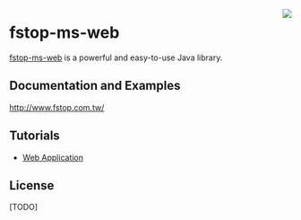 [<img src="http://h2opm.eastasia.cloudapp.azure.com:81/SiteImgHandler.ashx?k=2087194807&t=L" align="right" />](http://www.fstop.com.tw/)

fstop-ms-web 
=============

[fstop-ms-web](http://www.fstop.com.tw/) is a powerful and easy-to-use Java library.

Documentation and Examples
--------------------------
http://www.fstop.com.tw/

Tutorials
---------
* [Web Application](http://www.fstop.com.tw/) 

License
-------
[TODO]


